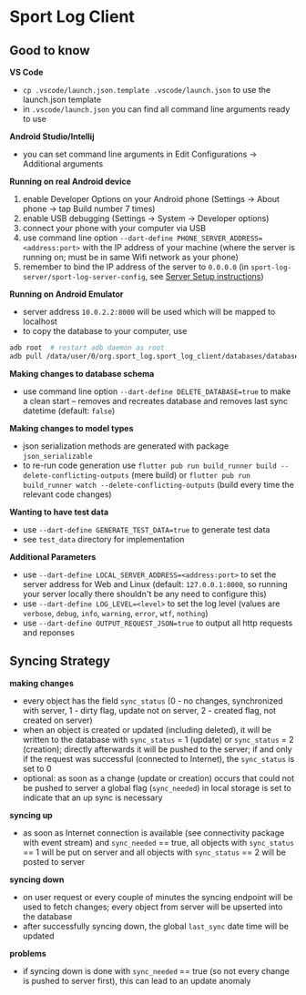 # Sport Log Client

## Good to know

**VS Code**

* `cp .vscode/launch.json.template .vscode/launch.json` to use the launch.json template
* in `.vscode/launch.json` you can find all command line arguments ready to use

**Android Studio/Intellij**

* you can set command line arguments in Edit Configurations &#8594; Additional arguments

**Running on real Android device**

1. enable Developer Options on your Android phone (Settings &#8594; About phone &#8594; tap Build number 7 times)
2. enable USB debugging (Settings &#8594; System &#8594; Developer options)
3. connect your phone with your computer via USB
4. use command line option `--dart-define PHONE_SERVER_ADDRESS=<address:port>` with the IP address of your machine (where the server is running on; must be in same Wifi network as your phone)
5. remember to bind the IP address of the server to `0.0.0.0` (in `sport-log-server/sport-log-server-config`, see [Server Setup instructions](../sport-log-server/README.md))

**Running on Android Emulator**

* server address `10.0.2.2:8000` will be used which will be mapped to localhost
* to copy the database to your computer, use
```bash
adb root  # restart adb daemon as root
adb pull /data/user/0/org.sport_log.sport_log_client/databases/database.sqlite <folder> # pull file to local storage
```

**Making changes to database schema**

* use command line option `--dart-define DELETE_DATABASE=true` to make a clean start – removes and recreates database and removes last sync datetime (default: `false`)

**Making changes to model types**

* json serialization methods are generated with package `json_serializable`
* to re-run code generation use `flutter pub run build_runner build --delete-conflicting-outputs` (mere build) or `flutter pub run build_runner watch --delete-conflicting-outputs` (build every time the relevant code changes)

**Wanting to have test data**

* use `--dart-define GENERATE_TEST_DATA=true` to generate test data
* see `test_data` directory for implementation

**Additional Parameters**

* use `--dart-define LOCAL_SERVER_ADDRESS=<address:port>` to set the server address for Web and Linux (default: `127.0.0.1:8000`, so running your server locally there shouldn't be any need to configure this)
* use `--dart-define LOG_LEVEL=<level>` to set the log level (values are `verbose`, `debug`, `info`, `warning`, `error`, `wtf`, `nothing`)
* use `--dart-define OUTPUT_REQUEST_JSON=true` to output all http requests and reponses

## Syncing Strategy

**making changes**

* every object has the field `sync_status` (0 - no changes, synchronized with server, 1 - dirty flag, update not on server, 2 - created flag, not created on server)
* when an object is created or updated (including deleted), it will be written to the database with `sync_status` = 1 (update) or `sync_status` = 2 (creation); directly afterwards it will be pushed to the server; if and only if the request was successful (connected to Internet), the `sync_status` is set to 0
* optional: as soon as a change (update or creation) occurs that could not be pushed to server a global flag (`sync_needed`) in local storage is set to indicate that an up sync is necessary

**syncing up**

* as soon as Internet connection is available (see connectivity package with event stream) and `sync_needed` == true, all objects with `sync_status` == 1 will be put on server and all objects with `sync_status` == 2 will be posted to server

**syncing down**

* on user request or every couple of minutes the syncing endpoint will be used to fetch changes; every object from server will be upserted into the database
* after successfully syncing down, the global `last_sync` date time will be updated

**problems**

* if syncing down is done with `sync_needed` == true (so not every change is pushed to server first), this can lead to an update anomaly
